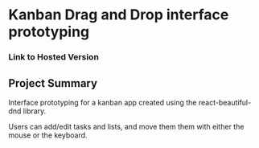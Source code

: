 # Kanban Drag and Drop interface prototyping

### Link to Hosted Version

## Project Summary
Interface prototyping for a kanban app created using the react-beautiful-dnd library.

Users can add/edit tasks and lists, and move them them with either the mouse or the keyboard.